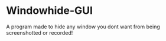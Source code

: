 # Windowhide-GUI
A program made to hide any window you dont want from being screenshotted or recorded!
